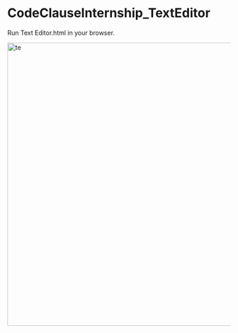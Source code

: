 # CodeClauseInternship_TextEditor
Run Text Editor.html in your browser.

<img width="638" alt="te" src="https://github.com/sumairaawan98/CodeClauseInternship_TextEditor/assets/60813545/ceb1f1d9-4325-4b31-9ae9-1b0e4de4ed39">

